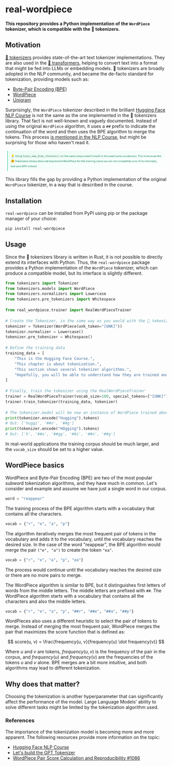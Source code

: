 # real-wordpiece

**This repository provides a Python implementation of the `WordPiece` tokenizer, which is compatible with the 🤗
tokenizers.**

## Motivation

[🤗 tokenizers](https://github.com/huggingface/tokenizers) provides state-of-the-art text tokenizer implementations.
They are also used in the [🤗 transformers](https://github.com/huggingface/transformers), helping to convert text into
a format that might be fed into LLMs or embedding models. 🤗 tokenizers are broadly adopted in the NLP community, and
became the de-facto standard for tokenization, providing models such as:

- [Byte-Pair Encoding (BPE)](https://huggingface.co/learn/nlp-course/en/chapter6/5)
- [WordPiece](https://huggingface.co/learn/nlp-course/en/chapter6/6)
- [Unigram](https://huggingface.co/learn/nlp-course/en/chapter6/7)

Surprisingly, the `WordPiece` tokenizer described in the brilliant [Hugging Face NLP
Course](https://huggingface.co/learn/nlp-course) is not the same as the one implemented in the 🤗 tokenizers library.
That fact is not well-known and vaguely documented. Instead of using the original `WordPiece` algorithm, it uses a
`##` prefix to indicate the continuation of the word and then uses the BPE algorithm to merge the tokens. This process
[is mentioned in the NLP Course](https://huggingface.co/learn/nlp-course/en/chapter6/6), but might be surprising for
those who haven't read it.

![HF tokenizers implementation of WordPiece](/docs/img/hf-wordpiece.png)

This library fills the gap by providing a Python implementation of the original `WordPiece` tokenizer, in a way that is
described in the course.

## Installation

`real-wordpiece` can be installed from PyPI using pip or the package manager of your choice:

```bash
pip install real-wordpiece
```

## Usage

Since the 🤗 tokenizers library is written in Rust, it is not possible to directly extend its interfaces with Python.
Thus, the `real-wordpiece` package provides a Python implementation of the `WordPiece` tokenizer, which can produce a
compatible model, but its interface is slightly different.

```python
from tokenizers import Tokenizer
from tokenizers.models import WordPiece
from tokenizers.normalizers import Lowercase
from tokenizers.pre_tokenizers import Whitespace

from real_wordpiece.trainer import RealWordPieceTrainer

# Create the Tokenizer, in the same way as you would with the 🤗 tokenizers
tokenizer = Tokenizer(WordPiece(unk_token="[UNK]"))
tokenizer.normalizer = Lowercase()
tokenizer.pre_tokenizer = Whitespace()

# Define the training data
training_data = [
    "This is the Hugging Face Course.",
    "This chapter is about tokenization.",
    "This section shows several tokenizer algorithms.",
    "Hopefully, you will be able to understand how they are trained and generate tokens.",
]

# Finally, train the tokenizer using the RealWordPieceTrainer
trainer = RealWordPieceTrainer(vocab_size=100, special_tokens=["[UNK]"])
trainer.train_tokenizer(training_data, tokenizer)

# The tokenizer.model will be now an instance of WordPiece trained above
print(tokenizer.encode("Hugging").tokens)
# Out: ['huggi', '##n', '##g']
print(tokenizer.encode("HOgging").tokens)
# Out: ['h', '##o', '##gg', '##i', '##n', '##g']
```

In real-world applications the training corpus should be much larger, and the `vocab_size` should be set to a higher
value.

## WordPiece basics

WordPiece and Byte-Pair Encoding (BPE) are two of the most popular subword tokenization algorithms, and they have much
in common. Let's consider and example and assume we have just a single word in our corpus.

```python
word = "reappear"
```

The training process of the BPE algorithm starts with a vocabulary that contains all the characters.

```python
vocab = {"r", "e", "a", "p"}
```

The algorithm iteratively merges the most frequent pair of tokens in the vocabulary and adds it to the vocabulary,
until the vocabulary reaches the desired size. In the case of the word "reappear", the BPE algorithm would merge the
pair `("e", "a")` to create the token `"ea"`.

```python
vocab = {"r", "e", "a", "p", "ea"}
```

The process would continue until the vocabulary reaches the desired size or there are no more pairs to merge.

The WordPiece algorithm is similar to BPE, but it distinguishes first letters of words from the middle letters. The
middle letters are prefixed with `##`. The WordPiece algorithm starts with a vocabulary that contains all the characters
and also the middle letters.

```python
vocab = {"r", "e", "a", "p", "##r", "##e", "##a", "##p"}
```

WordPieces also uses a different heuristic to select the pair of tokens to merge. Instead of merging the most frequent
pair, WordPiece merges the pair that maximizes the score function that is defined as:

$$ score(u, v) = \frac{frequency(u, v}{frequency(u) \dot frequency(v)} $$

Where $u$ and $v$ are tokens, $frequency(u, v)$ is the frequency of the pair in the corpus, and $frequency(u)$ and
$frequency(v)$ are the frequencies of the tokens $u$ and $v$ alone. BPE merges are a bit more intuitive, and both
algorithms may lead to different tokenization.

## Why does that matter?

Choosing the tokenization is another hyperparameter that can significantly affect the performance of the model. Large
Language Models' ability to solve different tasks might be limited by the tokenization algorithm used.

### References

The importance of the tokenization model is becoming more and more apparent. The following resources provide more
information on the topic:

- [Hugging Face NLP Course](https://huggingface.co/learn/nlp-course)
- [Let's build the GPT Tokenizer](https://www.youtube.com/watch?v=zduSFxRajkE)
- [WordPiece Pair Score Calculation and Reproducibility #1086](https://github.com/huggingface/tokenizers/issues/1086)
